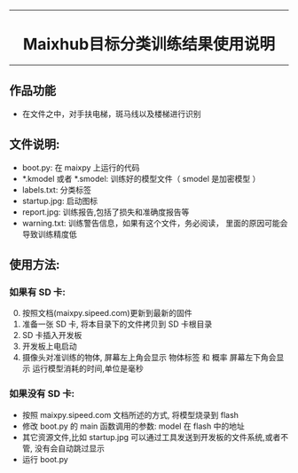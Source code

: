 
----------------
# <center>Maixhub目标分类训练结果使用说明
----------------

## 作品功能
* 在文件之中，对手扶电梯，斑马线以及楼梯进行识别


## 文件说明:

* boot.py: 在 maixpy 上运行的代码
* *.kmodel 或者 *.smodel: 训练好的模型文件（ smodel 是加密模型 ）
* labels.txt: 分类标签
* startup.jpg: 启动图标
* report.jpg: 训练报告,包括了损失和准确度报告等
* warning.txt: 训练警告信息，如果有这个文件，务必阅读， 里面的原因可能会导致训练精度低

## 使用方法:
  
### 如果有 SD 卡:
0. 按照文档(maixpy.sipeed.com)更新到最新的固件
1. 准备一张 SD 卡, 将本目录下的文件拷贝到 SD 卡根目录
2. SD 卡插入开发板
3. 开发板上电启动
4. 摄像头对准训练的物体,
       屏幕左上角会显示 物体标签 和 概率
       屏幕左下角会显示 运行模型消耗的时间,单位是毫秒

### 如果没有 SD 卡:

* 按照 maixpy.sipeed.com 文档所述的方式, 将模型烧录到 flash
* 修改 boot.py 的 main 函数调用的参数: model 在 flash 中的地址
* 其它资源文件,比如 startup.jpg 可以通过工具发送到开发板的文件系统,或者不管, 没有会自动跳过显示
* 运行 boot.py








